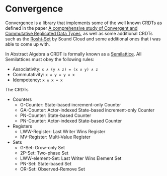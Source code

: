 Convergence
===========

Convergence is a library that implements some of the well known CRDTs as
defined in the paper
[A comprehensive study of Convergent and Commutative Replicated Data Types](http://hal.archives-ouvertes.fr/docs/00/55/55/88/PDF/techreport.pdf),
as well as some additional CRDTs such as the [Roshi-Set](https://github.com/soundcloud/roshi) by Sound Cloud and
some additional ones that i was able to come up with.

In Abstract Algebra a CRDT is formally known as a [Semilattice](http://en.wikipedia.org/wiki/Semilattice).
All Semilattices must obey the following rules:

  - Associativity: ```x ∧ (y ∧ z) = (x ∧ y) ∧ z```
  - Commutativity: ```x ∧ y = y ∧ x``` 
  - Idempotency: ```x ∧ x = x```

The CRDTs
  - Counters
    + G-Counter: State-based increment-only Counter
    + GA-Counter: Actor-indexed State-based increment-only Counter
    + PN-Counter: State-based Counter
    + PN-Counter: Actor-indexed State-based Counter
  - Registers
    + LWW-Register: Last Writer Wins Register
    + MV-Register: Multi-Value Register
  - Sets
    + G-Set: Grow-only Set
    + 2P-Set: Two-phase Set
    + LWW-element-Set: Last Writer Wins Element Set
    + PN-Set: State-based Set
    + OR-Set: Observed-Remove Set